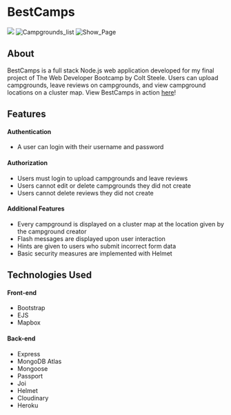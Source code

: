 # BestCamps
![](https://user-images.githubusercontent.com/80351543/155032203-7ae8577e-5013-4dac-a684-65cd40fc2735.jpg)
![Campgrounds_list](https://user-images.githubusercontent.com/80351543/155032225-39975054-c72b-4f5f-a498-912e3aaeebf9.jpg)
![Show_Page](https://user-images.githubusercontent.com/80351543/155032230-5ff8c146-62c7-4ac3-9ea6-43c325030a1c.jpg)

## About

BestCamps is a full stack Node.js web application developed for my final project of The Web Developer Bootcamp by Colt Steele. Users can upload campgrounds, 
leave reviews on campgrounds, and view campground locations on a cluster map. View BestCamps in action [here](https://calm-badlands-34320.herokuapp.com)!

## Features
#### Authentication
- A user can login with their username and password
#### Authorization
- Users must login to upload campgrounds and leave reviews
- Users cannot edit or delete campgrounds they did not create
- Users cannot delete reviews they did not create 
#### Additional Features
- Every campground is displayed on a cluster map at the location given by the campground creator
- Flash messages are displayed upon user interaction
- Hints are given to users who submit incorrect form data
- Basic security measures are implemented with Helmet

## Technologies Used
#### Front-end
- Bootstrap
- EJS
- Mapbox
#### Back-end
- Express
- MongoDB Atlas
- Mongoose
- Passport
- Joi
- Helmet 
- Cloudinary
- Heroku



 
